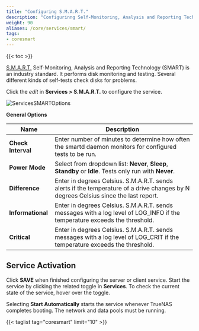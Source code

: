 ```yaml
---
title: "Configuring S.M.A.R.T."
description: "Configurinng Self-Monitoring, Analysis and Reporting Technology (S.M.A.R.T.) on your TrueNAS."
weight: 90
aliases: /core/services/smart/
tags:
- coresmart
---
```


{{< toc >}}

[S.M.A.R.T.](https://en.wikipedia.org/wiki/S.M.A.R.T.) Self-Monitoring, Analysis and Reporting Technology (SMART) is an industry standard. It performs disk monitoring and testing. Several different kinds of self-tests check disks for problems.

Click the <i class="material-icons" aria-hidden="true" title="Configure">edit</i> in **Services > S.M.A.R.T.** to configure the service.

![ServicesSMARTOptions](/images/CORE/13.0/ServicesSMARTOptions.png "S.M.A.R.T. Options")

**General Options**

| Name | Description |
|------|-------------|
| **Check Interval** | Enter number of minutes to determine how often the smartd daemon monitors for configured tests to be run. |
| **Power Mode** | Select from dropdown list: **Never**, **Sleep**, **Standby** or **Idle**. Tests only run with **Never**. |
| **Difference** | Enter in degrees Celsius. S.M.A.R.T. sends alerts if the temperature of a drive changes by N degrees Celsius since the last report. |
| **Informational** | Enter in degrees Celsius. S.M.A.R.T. sends messages with a log level of LOG_INFO if the temperature exceeds the threshold. |
| **Critical** | Enter in degrees Celsius. S.M.A.R.T. sends messages with a log level of LOG_CRIT if the temperature exceeds the threshold. |

## Service Activation

Click **SAVE** when finished configuring the server or client service.
Start the service by clicking the related toggle in **Services**.
To check the current state of the service, hover over the toggle.

Selecting **Start Automatically** starts the service whenever TrueNAS completes booting. The network and data pools must be running.

{{< taglist tag="coresmart" limit="10" >}}
